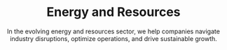 ---
layout: industry
order: 6
title: Energy and Resources
subtitle: "In the evolving energy and resources sector, we help companies navigate industry disruptions, optimize operations, and drive sustainable growth."
intro: "At SLKone, we understand the complex challenges facing the energy and resources sector. From upstream to downstream, we partner with companies to navigate industry disruptions, optimize operations, and drive sustainable growth. Our deep industry knowledge, combined with our data-driven approach, enables us to deliver tangible results in this dynamic sector."
blurb-intro: "Transform your operations with SLKone's innovative solutions, designed to enhance efficiency and drive sustainability in the evolving energy landscape."
landscape-title: "The Energy & Resources Landscape"
landscape-intro: "The energy and resources sector is undergoing significant transformation, driven by:"
landscape:
  - "Transition to renewable and clean energy sources"
  - "Volatile commodity prices and market dynamics"
  - "Increasing focus on ESG and sustainability"
  - "Technological advancements and digitalization"
  - "Evolving regulatory landscapes"
  - "Supply chain disruptions and geopolitical uncertainties"
landscape-conclusion: "These forces reshape the competitive landscape, presenting both challenges and opportunities for energy and resource companies."
approach-title: "Our Approach"
approach-intro: "SLKone adopts a comprehensive approach to energy and resources challenges, integrating operational excellence with strategic foresight. Our framework encompasses:"
approach:
  - point: "Operational Efficiency"
    description: "Optimizing processes and reducing costs"
    icon: "fa-solid fa-check"
  - point: "Digital Transformation"
    description: "Leveraging technology to enhance productivity and decision-making"
    icon: "fa-solid fa-check"
  - point: "Supply Chain Resilience"
    description: "Building agile and responsive supply networks"
    icon: "fa-solid fa-check"
  - point: "Sustainability Integration"
    description: "Developing strategies for the energy transition"
    icon: "fa-solid fa-check"
  - point: "Portfolio Optimization"
    description: "Balancing traditional and renewable energy assets"
    icon: "fa-solid fa-check"
  - point: "Risk Management"
    description: "Mitigating operational, financial, and regulatory risks"
    icon: "fa-solid fa-check"
why_choose:
  - point: "Deep Industry Expertise"
    description: "Extensive knowledge of the energy and resources sector dynamics."
    icon: "fa-solid fa-user-tie"
  - point: "Data-Driven Solutions"
    description: "Leveraging advanced analytics for informed decision-making."
    icon: "fa-solid fa-chart-candlestick"
  - point: "Sustainable Growth Focus"
    description: "Strategies aimed at long-term sustainability and resilience."
    icon: "fa-solid fa-arrows-left-right"
  - point: "Cross-Functional Approach"
    description: "Integrating operations, finance, and strategy for holistic improvements."
    icon: "fa-solid fa-arrows-cross"
  - point: "Proven Track Record"
    description: "Demonstrated success in optimizing operations and driving growth."
    icon: "fa-solid fa-trophy"
  - point: "Collaborative Partnership"
    description: "Working closely with your team to ensure tailored and effective solutions."
    icon: "fa-solid fa-wrench"
cta_title: "Ready to navigate the complexities of the energy and resources sector?"
cta: "Contact SLKone today to discover how our specialized services can drive your sustainable growth and operational excellence."
icon: "fa-solid fa-bolt"
color: "plum"
background_image: "/assets/images/backgrounds/energy-and-resources.webp"
permalink: /industries/energy-and-resources
---